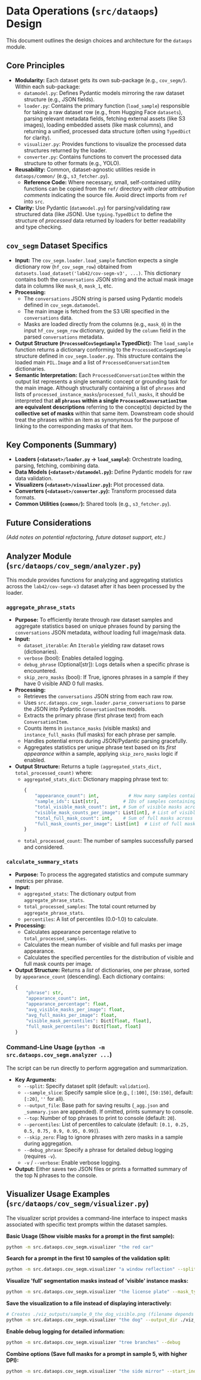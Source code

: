 # Data Operations (`src/dataops`) Design

This document outlines the design choices and architecture for the `dataops` module.

## Core Principles

- **Modularity:** Each dataset gets its own sub-package (e.g., `cov_segm/`). Within each sub-package:
    - `datamodel.py`: Defines Pydantic models mirroring the raw dataset structure (e.g., JSON fields).
    - `loader.py`: Contains the primary function (`load_sample`) responsible for taking a raw dataset row (e.g., from Hugging Face `datasets`), parsing relevant metadata fields, fetching external assets (like S3 images), loading embedded assets (like mask columns), and returning a unified, processed data structure (often using `TypedDict` for clarity).
    - `visualizer.py`: Provides functions to visualize the processed data structures returned by the loader.
    - `converter.py`: Contains functions to convert the processed data structure to other formats (e.g., YOLO).
- **Reusability:** Common, dataset-agnostic utilities reside in `dataops/common/` (e.g., `s3_fetcher.py`).
    - **Reference Code:** Where necessary, small, self-contained utility functions can be copied from the `ref/` directory *with clear attribution comments* indicating the source file. Avoid direct imports from `ref` into `src`.
- **Clarity:** Use Pydantic (`datamodel.py`) for parsing/validating raw structured data (like JSON). Use `typing.TypedDict` to define the structure of *processed* data returned by loaders for better readability and type checking.

## `cov_segm` Dataset Specifics

- **Input:** The `cov_segm.loader.load_sample` function expects a single dictionary row (`hf_cov_segm_row`) obtained from `datasets.load_dataset('lab42/cov-segm-v3', ...)`. This dictionary contains both the `conversations` JSON string and the actual mask image data in columns like `mask_0`, `mask_1`, etc.
- **Processing:**
    - The `conversations` JSON string is parsed using Pydantic models defined in `cov_segm.datamodel`.
    - The main image is fetched from the S3 URI specified in the `conversations` data.
    - Masks are loaded directly from the columns (e.g., `mask_0`) in the input `hf_cov_segm_row` dictionary, guided by the `column` field in the parsed `conversations` metadata.
- **Output Structure (`ProcessedCovSegmSample` TypedDict):** The `load_sample` function returns a dictionary conforming to the `ProcessedCovSegmSample` structure defined in `cov_segm.loader.py`. This structure contains the loaded main `PIL.Image` and a list of `ProcessedConversationItem` dictionaries.
- **Semantic Interpretation:** Each `ProcessedConversationItem` within the output list represents a single semantic concept or grounding task for the main image. Although structurally containing a list of `phrases` and lists of `processed_instance_masks`/`processed_full_masks`, it should be interpreted that **all `phrases` within a single `ProcessedConversationItem` are equivalent descriptions** referring to the concept(s) depicted by the **collective set of masks** within that same item. Downstream code should treat the phrases within an item as synonymous for the purpose of linking to the corresponding masks of that item.

## Key Components (Summary)

- **Loaders (`<dataset>/loader.py` -> `load_sample`):** Orchestrate loading, parsing, fetching, combining data.
- **Data Models (`<dataset>/datamodel.py`):** Define Pydantic models for raw data validation.
- **Visualizers (`<dataset>/visualizer.py`):** Plot processed data.
- **Converters (`<dataset>/converter.py`):** Transform processed data formats.
- **Common Utilities (`common/`):** Shared tools (e.g., `s3_fetcher.py`).

## Future Considerations

*(Add notes on potential refactoring, future dataset support, etc.)*

## Analyzer Module (`src/dataops/cov_segm/analyzer.py`)

This module provides functions for analyzing and aggregating statistics across the `lab42/cov-segm-v3` dataset after it has been processed by the loader.

### `aggregate_phrase_stats`

- **Purpose:** To efficiently iterate through raw dataset samples and aggregate statistics based on unique phrases found by parsing the `conversations` JSON metadata, *without* loading full image/mask data.
- **Input:**
    - `dataset_iterable`: An `Iterable` yielding raw dataset rows (dictionaries).
    - `verbose` (bool): Enables detailed logging.
    - `debug_phrase` (Optional[str]): Logs details when a specific phrase is encountered.
    - `skip_zero_masks` (bool): If True, ignores phrases in a sample if they have 0 visible AND 0 full masks.
- **Processing:**
    - Retrieves the `conversations` JSON string from each raw row.
    - Uses `src.dataops.cov_segm.loader.parse_conversations` to parse the JSON into Pydantic `ConversationItem` models.
    - Extracts the primary phrase (first phrase text) from each `ConversationItem`.
    - Counts items in `instance_masks` (visible masks) and `instance_full_masks` (full masks) for each phrase per sample.
    - Handles potential errors during JSON/Pydantic parsing gracefully.
    - Aggregates statistics per unique phrase text based on its *first appearance* within a sample, applying `skip_zero_masks` logic if enabled.
- **Output Structure:** Returns a tuple `(aggregated_stats_dict, total_processed_count)` where:
    - `aggregated_stats_dict`: Dictionary mapping phrase text to:
        ```python
        {
            "appearance_count": int,           # How many samples contain this phrase (respecting skip_zero_masks)
            "sample_ids": List[str],         # IDs of samples containing this phrase
            "total_visible_mask_count": int, # Sum of visible masks across all appearances
            "visible_mask_counts_per_image": List[int], # List of visible mask counts per appearance
            "total_full_mask_count": int,    # Sum of full masks across all appearances
            "full_mask_counts_per_image": List[int]  # List of full mask counts per appearance
        }
        ```
    - `total_processed_count`: The number of samples successfully parsed and considered.

### `calculate_summary_stats`

- **Purpose:** To process the aggregated statistics and compute summary metrics per phrase.
- **Input:**
    - `aggregated_stats`: The dictionary output from `aggregate_phrase_stats`.
    - `total_processed_samples`: The total count returned by `aggregate_phrase_stats`.
    - `percentiles`: A list of percentiles (0.0-1.0) to calculate.
- **Processing:**
    - Calculates appearance percentage relative to `total_processed_samples`.
    - Calculates the mean number of visible and full masks per image appearance.
    - Calculates the specified percentiles for the distribution of visible and full mask counts per image.
- **Output Structure:** Returns a *list* of dictionaries, one per phrase, sorted by `appearance_count` (descending). Each dictionary contains:
    ```python
    {
        "phrase": str,
        "appearance_count": int,
        "appearance_percentage": float,
        "avg_visible_masks_per_image": float,
        "avg_full_masks_per_image": float,
        "visible_mask_percentiles": Dict[float, float],
        "full_mask_percentiles": Dict[float, float]
    }
    ```

### Command-Line Usage (`python -m src.dataops.cov_segm.analyzer ...`)

The script can be run directly to perform aggregation and summarization.
*   **Key Arguments:**
    *   `--split`: Specify dataset split (default: `validation`).
    *   `--sample_slice`: Specify sample slice (e.g., `[:100]`, `[50:150]`, default: `[:20]`, `''` for all).
    *   `--output_file`: Base path for saving results (`_agg.json` and `_summary.json` are appended). If omitted, prints summary to console.
    *   `--top`: Number of top phrases to print to console (default: `20`).
    *   `--percentiles`: List of percentiles to calculate (default: `[0.1, 0.25, 0.5, 0.75, 0.9, 0.95, 0.99]`).
    *   `--skip_zero`: Flag to ignore phrases with zero masks in a sample during aggregation.
    *   `--debug_phrase`: Specify a phrase for detailed debug logging (requires `-v`).
    *   `-v` / `--verbose`: Enable verbose logging.
*   **Output:** Either saves two JSON files or prints a formatted summary of the top N phrases to the console.

## Visualizer Usage Examples (`src/dataops/cov_segm/visualizer.py`)

The visualizer script provides a command-line interface to inspect masks associated with specific text prompts within the dataset samples.

**Basic Usage (Show visible masks for a prompt in the first sample):**

```bash
python -m src.dataops.cov_segm.visualizer "the red car"
```

**Search for a prompt in the first 10 samples of the validation split:**

```bash
python -m src.dataops.cov_segm.visualizer "a window reflection" --split validation --start_index 0 --sample_count 10
```

**Visualize 'full' segmentation masks instead of 'visible' instance masks:**

```bash
python -m src.dataops.cov_segm.visualizer "the license plate" --mask_type full
```

**Save the visualization to a file instead of displaying interactively:**

```bash
# Creates ./viz_outputs/sample_0_the_dog_visible.png (filename depends on sample ID/index)
python -m src.dataops.cov_segm.visualizer "the dog" --output_dir ./viz_outputs --no-show
```

**Enable debug logging for detailed information:**

```bash
python -m src.dataops.cov_segm.visualizer "tree branches" --debug
```

**Combine options (Save full masks for a prompt in sample 5, with higher DPI):**

```bash
python -m src.dataops.cov_segm.visualizer "the side mirror" --start_index 5 --sample_count 1 --mask_type full --output_dir ./viz_outputs --no-show --dpi 300
```